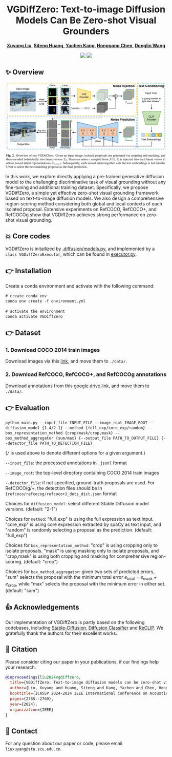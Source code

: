 <div align=center>
  
# VGDiffZero: Text-to-image Diffusion Models Can Be Zero-shot Visual Grounders

**[Xuyang Liu](https://xuyang-liu16.github.io/), [Siteng Huang](https://kyonhuang.top/), [Yachen Kang](https://yachenkang.github.io/), [Honggang Chen](https://sites.google.com/view/honggangchen/), [Donglin Wang](https://milab.westlake.edu.cn/)**

<p>
<a href='https://arxiv.org/abs/2309.01141'><img src='https://img.shields.io/badge/Paper-arXiv-red'></a>
<a href='https://ieeexplore.ieee.org/document/10445945'><img src='https://img.shields.io/badge/Paper-ICASSP-blue'></a>
</p>

</div>


## :sparkles: Overview
<p align="center"> <img src="overview.png" width="1000" align="center"> </p>
In this work, we explore directly applying a pre-trained generative diffusion model to the challenging discriminative task of visual grounding without any fine-tuning and additional training dataset. Specifically, we propose VGDiffZero, a simple yet effective zero-shot visual grounding framework based on text-to-image diffusion models. We also design a comprehensive region-scoring method considering both global and local contexts of each isolated proposal. Extensive experiments on RefCOCO, RefCOCO+, and RefCOCOg show that VGDiffZero achieves strong performance on zero-shot visual grounding.

## 💥 Core codes
VGDiffZero is initailized by [.diffusion/models.py](https://github.com/xuyang-liu16/VGDiffZero/blob/main/diffusion/models.py), and implemented by a `class VGDiffZeroExecutor`, which can be found in [executor.py](https://github.com/xuyang-liu16/VGDiffZero/blob/main/executor.py).


## :point_right: Installation 
Create a conda environment and activate with the following command:
```shell
# create conda env
conda env create -f environment.yml

# activate the environment
conda activate VGDiffZero
```
## :point_right: Dataset

### 1. Download COCO 2014 train images
Download images via this [link](http://images.cocodataset.org/zips/train2014.zip), and move them to `./data/`.

### 2. Download RefCOCO, RefCOCO+, and RefCOCOg annotations 
Download annotations from this [google drive link](https://drive.google.com/drive/folders/1OqbQ25xQh5HXxZLvoxLprS8w7gA54GkR?usp=drive_link), and move them to `./data/`.

## :point_right: Evaluation
```shell
python main.py --input_file INPUT_FILE --image_root IMAGE_ROOT --diffusion_model {1-4/2-1} --method {full_exp/core_exp/random} --box_representation_method {crop/mask/crop,mask} --box_method_aggregator {sum/max} {--output_file PATH_TO_OUTPUT_FILE} {--detector_file PATH_TO_DETECTION_FILE}
```
(`/` is used above to denote different options for a given argument.)

`--input_file`: the processed annotations in `.jsonl` format

`--image_root`: the top-level directory containing COCO 2014 train images

`--detector_file`:  if not specified, ground-truth proposals are used. For RefCOCO/g/+, the detection files should be in `{refcoco/refcocog/refcoco+}_dets_dict.json` format

Choices for `diffusion_model`: select different Stable Diffusion model versions. (default: "2-1")

Choices for `method`: "full_exp" is using the full expression as text input. "core_exp" is using core expression extracted by spaCy as text input, and "random" is randomly selecting a proposal as the prediction. (default: "full_exp")

Choices for `box_representation_method`: "crop" is using cropping only to isolate proposals. "mask" is using masking only to isolate proposals, and "crop,mask" is using both cropping and masking for comprehensive region-scoring. (default: "crop")

Choices for `box_method_aggregator`: given two sets of predicted errors, "sum" selects the proposal with the minimum total error $e_\text{total} = e_\text{mask} + e_\text{crop}$, while "max" selects the proposal with the minimum error in either set. (default: "sum")

## :thumbsup: Acknowledgements
Our implementation of VGDiffZero is partly based on the following codebases, including [Stable-Diffusion](https://github.com/CompVis/stable-diffusion), [Diffusion Classifier](https://github.com/diffusion-classifier/diffusion-classifier) and [ReCLIP](https://github.com/allenai/reclip). We gratefully thank the authors for their excellent works.

## :pushpin: Citation
Please consider citing our paper in your publications, if our findings help your research.
```bibtex
@inproceedings{liu2024vgdiffzero,
  title={VGDiffZero: Text-to-image diffusion models can be zero-shot visual grounders},
  author={Liu, Xuyang and Huang, Siteng and Kang, Yachen and Chen, Honggang and Wang, Donglin},
  booktitle={ICASSP 2024-2024 IEEE International Conference on Acoustics, Speech and Signal Processing (ICASSP)},
  pages={2765--2769},
  year={2024},
  organization={IEEE}
}
```

## :e-mail: Contact
For any question about our paper or code, please email `liuxuyang@stu.scu.edu.cn`.

